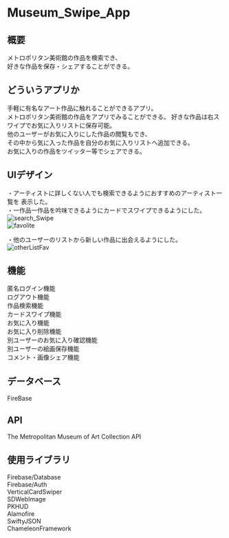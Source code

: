 # Museum_Swipe_App

## 概要
メトロポリタン美術館の作品を検索でき、  
好きな作品を保存・シェアすることができる。

## どういうアプリか
手軽に有名なアート作品に触れることができるアプリ。  
メトロポリタン美術館の作品をアプリでみることができる。
好きな作品は右スワイプでお気に入りリストに保存可能。  
他のユーザーがお気に入りにした作品の閲覧もでき、  
その中から気に入った作品を自分のお気に入りリストへ追加できる。    
お気に入りの作品をツイッター等でシェアできる。  


## UIデザイン
・アーティストに詳しくない人でも検索できるようにおすすめのアーティスト一覧を
表示した。  
・一作品一作品を吟味できるようにカードでスワイプできるようにした。  
![search_Swipe](https://user-images.githubusercontent.com/78245675/112149481-5fdc9380-8c22-11eb-9a02-94b89410cf9a.gif)  
![favolite](https://user-images.githubusercontent.com/78245675/112149794-b4800e80-8c22-11eb-9dcf-546ca6915538.gif)    

・他のユーザーのリストから新しい作品に出会えるようにした。  
![otherListFav](https://user-images.githubusercontent.com/78245675/112150001-f446f600-8c22-11eb-8b99-2215d2d8e68e.gif)


## 機能
匿名ログイン機能  
ログアウト機能  
作品検索機能  
カードスワイプ機能  
お気に入り機能  
お気に入り削除機能  
別ユーザーのお気に入り確認機能  
別ユーザーの絵画保存機能  
コメント・画像シェア機能  

## データベース
FireBase

## API
The Metropolitan Museum of Art Collection API

## 使用ライブラリ
Firebase/Database  
Firebase/Auth  
VerticalCardSwiper  
SDWebImage  
PKHUD  
Alamofire  
SwiftyJSON  
ChameleonFramework  







